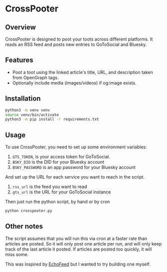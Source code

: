 # CrossPooter

## Overview

CrossPooter is designed to poot your toots across different platforms. It reads an RSS feed and posts new entries to GoToSocial and Bluesky.

## Features

- Poot a toot using the linked article's title, URL, and description taken from OpenGraph tags.
- Optionally include media (images/videos) if og:image exists.

## Installation

```bash
python3 -m venv venv
source venv/bin/activate
python3 -m pip install -r requirements.txt
```

## Usage

To use CrossPooter, you need to set up some environment variables:

1. `GTS_TOKEN`, is your access token for GoToSocial.
2. `BSKY_DID` is the DID for your Bluesky account
3. `BSKY_PASSWORD` is an app password for your Bluesky account

And set up the URL for each service you want to reach in the script.

1. `rss_url` is the feed you want to read
2. `gts_url` is the URL for your GoToSocial instance

Then just run the python script, by hand or by cron

```bash
python crosspooter.py
```

## Other notes

The script assumes that you will run this via cron at a faster rate than articles are posted. So it will only post one article per run, and will only keep track of the last article it posted. If articles are posted too quickly, it will miss some.

This was inspired by [EchoFeed](https://echofeed.app) but I wanted to try building one myself.